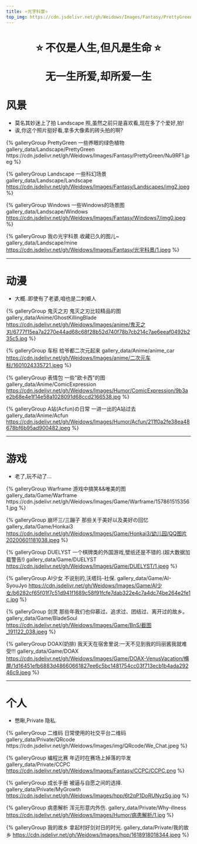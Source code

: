 ```yaml
---
title: ⭐光宇科景⭐
top_img: https://cdn.jsdelivr.net/gh/Weidows/Images/Fantasy/PrettyGreen/NuP226.jpeg
---
```


<!--
 * @Author: Weidows
 * @Date: 2020-08-27 11:23:35
 * @LastEditors: Weidows
 * @LastEditTime: 2021-04-20 19:33:09
 * @FilePath: \Weidowsd:\Game\Github\Blog-private\source\gallery_data\index.md
-->

<h1 align="center">

⭐️ 不仅是人生,但凡是生命 ⭐️

无一生所爱,却所爱一生

</h1>

# 风景

- 莫名其妙迷上了拍 Landscape 照,虽然之前只是喜欢看,现在多了个爱好,拍!
- 诶,你这个照片挺好看,拿多大像素的砖头拍的啊?

<div class="gallery-group-main">
{% galleryGroup PrettyGreen 一些养眼的绿色植物 gallery_data/Landscape/PrettyGreen https://cdn.jsdelivr.net/gh/Weidows/Images/Fantasy/PrettyGreen/Nu9RF1.jpeg %}

{% galleryGroup Landscape 一些科幻场景 gallery_data/Landscape/Landscape https://cdn.jsdelivr.net/gh/Weidows/Images/Fantasy/Landscapes/img2.jpeg %}

{% galleryGroup Windows 一些Windows的场景图 gallery_data/Landscape/Windows https://cdn.jsdelivr.net/gh/Weidows/Images/Fantasy/Windows7/img0.jpeg %}

{% galleryGroup 我の光宇科景 收藏已久的图儿~ gallery_data/Landscape/mine https://cdn.jsdelivr.net/gh/Weidows/Images/Fantasy/光宇科景/1.jpeg %}

</div>

---

# 动漫

- 大概..即使有了老婆,咱也是二刺螈人

<div class="gallery-group-main">

{% galleryGroup 鬼灭之刃 鬼灭之刃比较精品的图 gallery_data/Anime/GhostKillingBlade https://cdn.jsdelivr.net/gh/Weidows/Images/anime/鬼灭之刃/6777f15ea7a2270e44ad68c68f28b52d740f78b7cb214c7ae6eeaf0492b235c5.jpg %}

{% galleryGroup 车标 给爷都二次元起来 gallery_data/Anime/anime_car https://cdn.jsdelivr.net/gh/Weidows/Images/anime/二次元车标/1601024335721.jpeg %}

{% galleryGroup 表情包 一些"欧卡西"的图 gallery_data/Anime/ComicExpression https://cdn.jsdelivr.net/gh/Weidows/Images/Humor/ComicExpression/9b3ae2b68e4e1f14e58a1028091d68ccd2166538.jpg %}

{% galleryGroup A站(Acfun)の日常 一进一出的A站过去 gallery_data/Anime/Acfun https://cdn.jsdelivr.net/gh/Weidows/Images/Humor/Acfun/211f0a2fe38ea48678bf6b95ad900482.jpeg %}

</div>

---

# 游戏

- 老了,玩不动了...

<div class="gallery-group-main">
{% galleryGroup Warframe 游戏中搞笑&&唯美的图 gallery_data/Game/Warframe https://cdn.jsdelivr.net/gh/Weidows/Images/Game/Warframe/1578615153561.jpg %}

{% galleryGroup 崩坏三/三蹦子 那些关于美好以及美好の回忆 gallery_data/Game/Honkai3 https://cdn.jsdelivr.net/gh/Weidows/Images/Game/Honkai3/幼儿园/QQ图片20200601181038.jpeg %}

{% galleryGroup DUELYST 一个棋牌类的外国游戏,壁纸还是不错的.(超大数据加载警告!) gallery_data/Game/DUELYST https://cdn.jsdelivr.net/gh/Weidows/Images/Game/DUELYST/1.jpeg %}

{% galleryGroup AI少女 不说别的,沃塔玛-社保. gallery_data/Game/AI-SyouJyo https://cdn.jsdelivr.net/gh/Weidows/Images/Game/AI少女/b6282cf65f01f7c51d941f1689c58f91fcfe7dab322e4c7a4dc74be264e2fe1c.jpg %}

{% galleryGroup 剑灵 那些年我们也仰慕过、追求过、团结过、离开过的故乡。 gallery_data/Game/BladeSoul https://cdn.jsdelivr.net/gh/Weidows/Images/Game/BnS/截图_191122_038.jpeg %}

{% galleryGroup DOAX(奶排) 我天天在宿舍里说:一天不见到我的玛丽酱我就难受!!! gallery_data/Game/DOAX https://cdn.jsdelivr.net/gh/Weidows/Images/Game/DOAX-VenusVacation/横屏/1d16451efb6883d48660661827ee6c5bc1481754cc03f713ecb1b4ada29246c9.jpeg %}

</div>

---

# 个人

- 憋瞅,Private 隐私.

<div class="gallery-group-main">
{% galleryGroup 二维码 日常使用的社交平台二维码 gallery_data/Private/QRcode https://cdn.jsdelivr.net/gh/Weidows/Images/img/QRcode/We_Chat.jpeg %}

{% galleryGroup 编程比赛 年迈时在赛场上掉落的华发 gallery_data/Private/CCPC https://cdn.jsdelivr.net/gh/Weidows/Images/Fantasy/CCPC/CCPC.png %}

{% galleryGroup 成长手册 被逼与自愿之间的选择. gallery_data/Private/MyGrowth https://cdn.jsdelivr.net/gh/Weidows/Images/hpp/6t2qP1DoRUNyzSg.jpg %}

{% galleryGroup 病患解析 浑元形意内外伤. gallery_data/Private/Why-illness https://cdn.jsdelivr.net/gh/Weidows/Images/Humor/病患解析/1.jpg %}

{% galleryGroup 我的故乡 拿起村好剑对日的时光. gallery_data/Private/我的故乡 https://cdn.jsdelivr.net/gh/Weidows/Images/hpp/1618918018344.jpeg %}
</div>

